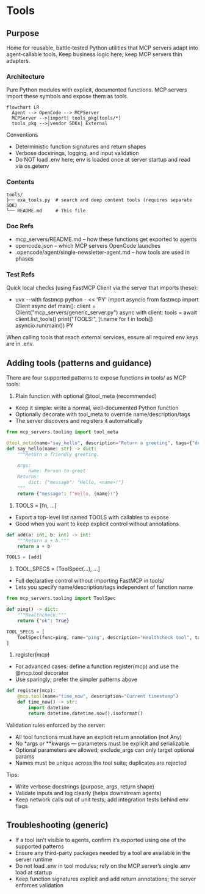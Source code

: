 # Tools

## Purpose
<!-- readme:purpose-start -->
Home for reusable, battle‑tested Python utilities that MCP servers adapt into agent‑callable tools. Keep business logic here; keep MCP servers thin adapters.
<!-- readme:purpose-end -->

### Architecture
<!-- readme:architecture-start -->
Pure Python modules with explicit, documented functions. MCP servers import these symbols and expose them as tools.

```mermaid
flowchart LR
  Agent --> OpenCode --> MCPServer
  MCPServer -->|import| tools_pkg[tools/*]
  tools_pkg -->|vendor SDKs| External
```

Conventions

- Deterministic function signatures and return shapes
- Verbose docstrings, logging, and input validation
- Do NOT load .env here; env is loaded once at server startup and read via os.getenv
<!-- readme:architecture-end -->

### Contents
<!-- readme:contents-start -->
```text
tools/
├── exa_tools.py  # search and deep content tools (requires separate SDK)
└── README.md     # This file
```
<!-- readme:contents-end -->

### Doc Refs
<!-- readme:doc-refs-start -->
- mcp_servers/README.md – how these functions get exported to agents
- opencode.json – which MCP servers OpenCode launches
- .opencode/agent/single-newsletter-agent.md – how tools are used in phases
<!-- readme:doc-refs-end -->

### Test Refs
<!-- readme:test-refs-start -->
Quick local checks (using FastMCP Client via the server that imports these):

- uvx --with fastmcp python - << 'PY'
  import asyncio
  from fastmcp import Client
  async def main():
      client = Client("mcp_servers/generic_server.py")
      async with client:
          tools = await client.list_tools()
          print("TOOLS:", [t.name for t in tools])
  asyncio.run(main())
  PY

When calling tools that reach external services, ensure all required env keys are in .env.
<!-- readme:test-refs-end -->

## Adding tools (patterns and guidance)

There are four supported patterns to expose functions in tools/ as MCP tools:

1) Plain function with optional @tool_meta (recommended)

- Keep it simple: write a normal, well-documented Python function
- Optionally decorate with tool_meta to override name/description/tags
- The server discovers and registers it automatically

```python
from mcp_servers.tooling import tool_meta

@tool_meta(name="say_hello", description="Return a greeting", tags={"demo"})
def say_hello(name: str) -> dict:
    """Return a friendly greeting.

    Args:
        name: Person to greet
    Returns:
        dict: {"message": "Hello, <name>!"}
    """
    return {"message": f"Hello, {name}!"}
```

1) TOOLS = [fn, ...]

- Export a top-level list named TOOLS with callables to expose
- Good when you want to keep explicit control without annotations

```python
def add(a: int, b: int) -> int:
    """Return a + b."""
    return a + b

TOOLS = [add]
```

1) TOOL_SPECS = [ToolSpec(...), ...]

- Full declarative control without importing FastMCP in tools/
- Lets you specify name/description/tags independent of function name

```python
from mcp_servers.tooling import ToolSpec

def ping() -> dict:
    """Healthcheck."""
    return {"ok": True}

TOOL_SPECS = [
    ToolSpec(func=ping, name="ping", description="Healthcheck tool", tags={"ops"})
]
```

1) register(mcp)

- For advanced cases: define a function register(mcp) and use the @mcp.tool decorator
- Use sparingly; prefer the simpler patterns above

```python
def register(mcp):
    @mcp.tool(name="time_now", description="Current timestamp")
    def time_now() -> str:
        import datetime
        return datetime.datetime.now().isoformat()
```

Validation rules enforced by the server:

- All tool functions must have an explicit return annotation (not Any)
- No *args or **kwargs — parameters must be explicit and serializable
- Optional parameters are allowed; exclude_args can only target optional params
- Names must be unique across the tool suite; duplicates are rejected

Tips:

- Write verbose docstrings (purpose, args, return shape)
- Validate inputs and log clearly (helps downstream agents)
- Keep network calls out of unit tests; add integration tests behind env flags

## Troubleshooting (generic)

- If a tool isn’t visible to agents, confirm it’s exported using one of the supported patterns
- Ensure any third-party packages needed by a tool are available in the server runtime
- Do not load .env in tool modules; rely on the MCP server’s single .env load at startup
- Keep function signatures explicit and add return annotations; the server enforces validation
